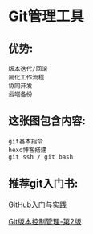 
#  Git管理工具

## 优势:
    版本迭代/回滚
    简化工作流程
    协同开发
    云端备份

## 这张图包含内容:
    git基本指令
    hexo博客搭建
    git ssh / git bash 

## 推荐git入门书:

[GitHub入门与实践](http://item.jd.com/11733256.html)

[Git版本控制管理-第2版](http://www.epubit.com.cn/book/details/1784)

